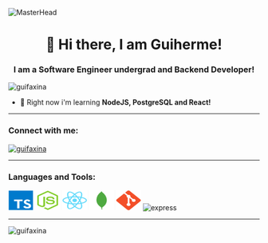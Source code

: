 ![MasterHead](https://i.imgur.com/WDtGR7z.png)
<h1 align="center">👋 Hi there, I am Guiherme!</h1>
<h3 align="center">I am a Software Engineer undergrad and Backend Developer!</h3>

<p align="left"> <img src="https://komarev.com/ghpvc/?username=guifaxina&label=Profile%20views&color=0e75b6&style=flat" alt="guifaxina" /> </p>

- 📒 Right now i'm learning **NodeJS, PostgreSQL and React!**
<hr />

<h3 align="left">Connect with me:</h3>
<p align="left">
<a href="https://linkedin.com/in/guifaxina" target="blank"><img align="center" src="https://raw.githubusercontent.com/rahuldkjain/github-profile-readme-generator/master/src/images/icons/Social/linked-in-alt.svg" alt="guifaxina" height="30" width="40" /></a>
</p>
<hr />
<h3 align="left">Languages and Tools:</h3>
<p align="left"> <img src="https://raw.githubusercontent.com/devicons/devicon/master/icons/typescript/typescript-original.svg" alt="typescript" width="50" height="40"/>
                 <img src="https://raw.githubusercontent.com/devicons/devicon/master/icons/nodejs/nodejs-original.svg" alt="nodejs" width="50" height="40"/>
                 <img src="https://raw.githubusercontent.com/devicons/devicon/master/icons/react/react-original.svg" alt="react" width="50" height="40"/>
                 <img src="https://raw.githubusercontent.com/devicons/devicon/master/icons/mongodb/mongodb-plain.svg" alt="mongodb" width="50" height="40"/>
                 <img src="https://raw.githubusercontent.com/devicons/devicon/master/icons/git/git-plain.svg" alt="git" width="50" height="40"/>
                 <img src="https://skillicons.dev/icons?i=express" alt="express" width="50" height="40"/>
                 </p>
<hr />

<div text-align='center'>
<span><img align="left" width='365px' height='165px' src="https://github-readme-stats.vercel.app/api/top-langs?username=guifaxina&show_icons=true&locale=en&layout=compact" alt="guifaxina" /></span>
